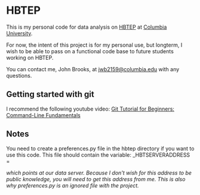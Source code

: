 # HBTEP

This is my personal code for data analysis on [HBTEP](http://sites.apam.columbia.edu/HBT-EP/) at [Columbia University](http://www.columbia.edu/).  

For now, the intent of this project is for my personal use, but longterm, I wish to be able to pass on a functional code base to future students working on HBTEP. 

You can contact me, John Brooks, at <jwb2159@columbia.edu> with any questions.  

## Getting started with git

I recommend the following youtube video:
[Git Tutorial for Beginners: Command-Line Fundamentals](https://www.youtube.com/watch?v=HVsySz-h9r4)

## Notes

You need to create a preferences.py file in the hbtep directory if you want to use this code.  This file should contain the variable:
_HBTSERVERADDRESS = <address>
which points at our data server.  Because I don't wish for this address to be public knowledge, you will need to get this address from me.  This is also why preferences.py is an ignored file with the project.  
